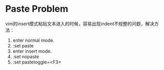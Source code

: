 # Paste Problem

vim的insert模式粘贴文本进入的时候，容易出现indent不规整的问题，解决方法：
1. enter normal mode.
2. :set paste
3. enter insert mode.
4. :set nopaste
5. :set pastetoggle=\<F3\>